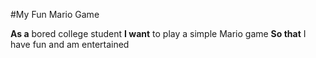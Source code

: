 #My Fun Mario Game

**As a** bored college student
**I want** to play a simple Mario game
**So that** I have fun and am entertained
